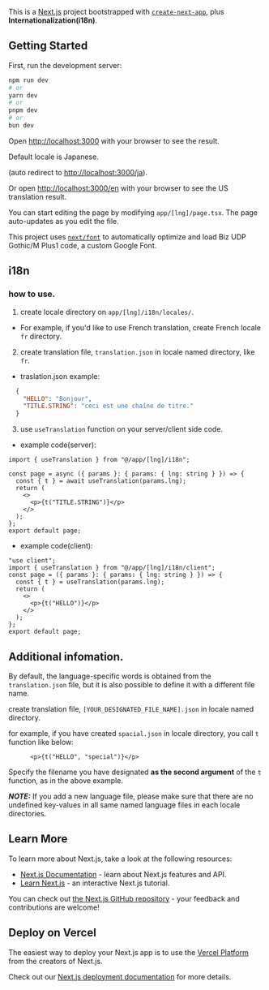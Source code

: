 This is a [Next.js](https://nextjs.org/) project bootstrapped with [`create-next-app`](https://github.com/vercel/next.js/tree/canary/packages/create-next-app), plus  **Internationalization(i18n)**.

## Getting Started

First, run the development server:

```bash
npm run dev
# or
yarn dev
# or
pnpm dev
# or
bun dev
```

Open [http://localhost:3000](http://localhost:3000) with your browser to see the result.

Default locale is Japanese.

(auto redirect to [http://localhost:3000/ja](http://localhost:3000/ja)).

Or open [http://localhost:3000/en](http://localhost:3000/en) with your browser to see the US translation result.

You can start editing the page by modifying `app/[lng]/page.tsx`. The page auto-updates as you edit the file.

This project uses [`next/font`](https://nextjs.org/docs/basic-features/font-optimization) to automatically optimize and load Biz UDP Gothic/M Plus1 code, a custom Google Font.

## i18n

### how to use.

1. create locale directory on `app/[lng]/i18n/locales/`.
- For example, if you'd like to use French translation, create French locale `fr` directory.
2. create translation file, `translation.json` in locale named directory, like `fr`.
- traslation.json example:
```json
  { 
    "HELLO": "Bonjour",
    "TITLE.STRING": "ceci est une chaîne de titre."
  }
```
3. use `useTranslation` function on your server/client side code.
  - example code(server):
```tsx
import { useTranslation } from "@/app/[lng]/i18n";

const page = async ({ params }: { params: { lng: string } }) => {
  const { t } = await useTranslation(params.lng);
  return (
    <>
      <p>{t("TITLE.STRING")}</p>   
    </>
  );
};
export default page;
```
  -  example code(client):
```tsx
"use client";
import { useTranslation } from "@/app/[lng]/i18n/client";
const page = ({ params }: { params: { lng: string } }) => {
  const { t } = useTranslation(params.lng);
  return (
    <>
      <p>{t("HELLO")}</p>   
    </>
  );
};
export default page;
```

## Additional infomation.

By default, the language-specific words is obtained from the `translation.json` file, but it is also possible to define it with a different file name.

create translation file, `[YOUR_DESIGNATED_FILE_NAME].json` in locale named directory.

for example, if you have created `spacial.json` in locale directory, you call `t` function like below:

```tsx
      <p>{t("HELLO", "special")}</p>   
```

Specify the filename you have designated **as the second argument** of the `t` function, as in the above example.

***NOTE:*** If you add a new language file, please make sure that there are no undefined key-values in all same named language files in each locale directories.

## Learn More

To learn more about Next.js, take a look at the following resources:

- [Next.js Documentation](https://nextjs.org/docs) - learn about Next.js features and API.
- [Learn Next.js](https://nextjs.org/learn) - an interactive Next.js tutorial.

You can check out [the Next.js GitHub repository](https://github.com/vercel/next.js/) - your feedback and contributions are welcome!

## Deploy on Vercel

The easiest way to deploy your Next.js app is to use the [Vercel Platform](https://vercel.com/new?utm_medium=default-template&filter=next.js&utm_source=create-next-app&utm_campaign=create-next-app-readme) from the creators of Next.js.

Check out our [Next.js deployment documentation](https://nextjs.org/docs/deployment) for more details.

